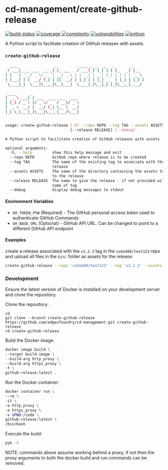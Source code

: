 # cd-management/create-github-release #
[![build-status](https://jenkins.edgexfoundry.org/job/edgexfoundry/job/cd-management/job/create-github-release/badge/icon)](https://jenkins.edgexfoundry.org/job/edgexfoundry/job/cd-management/job/create-github-release)
[![coverage](https://img.shields.io/badge/coverage-100.0%25-brightgreen)](https://pybuilder.io/)
[![complexity](https://img.shields.io/badge/complexity-Simple:%204-brightgreen)](https://radon.readthedocs.io/en/latest/api.html#module-radon.complexity)
[![vulnerabilities](https://img.shields.io/badge/vulnerabilities-None-brightgreen)](https://pypi.org/project/bandit/)
[![python](https://img.shields.io/badge/python-3.9-teal)](https://www.python.org/downloads/)

A Python script to facilitate creation of GitHub releases with assets.

### `create-github-release` ###

```bash
  ____                _          ____ _ _   _   _       _
 / ___|_ __ ___  __ _| |_ ___   / ___(_) |_| | | |_   _| |__
| |   | '__/ _ \/ _` | __/ _ \ | |  _| | __| |_| | | | | '_ \
| |___| | |  __/ (_| | ||  __/ | |_| | | |_|  _  | |_| | |_) |
 \____|_|  \___|\__,_|\__\___|  \____|_|\__|_| |_|\__,_|_.__/

 ____      _
|  _ \ ___| | ___  __ _ ___  ___
| |_) / _ \ |/ _ \/ _` / __|/ _ \
|  _ <  __/ |  __/ (_| \__ \  __/
|_| \_\___|_|\___|\__,_|___/\___|


usage: create-github-release [-h] --repo REPO --tag TAG --assets ASSETS
                             [--release RELEASE] [--debug]

A Python script to facilitate creation of GitHub releases with assets

optional arguments:
  -h, --help         show this help message and exit
  --repo REPO        GitHub repo where release is to be created
  --tag TAG          The name of the existing tag to associate with the
                     release
  --assets ASSETS    The name of the directory containing the assets to upload
                     to the release
  --release RELEASE  The name to give the release - if not provided will use
                     name of tag
  --debug            display debug messages to stdout
```

#### Environment Variables

* `GH_TOKEN_PSW`  (Required) - The GitHub personal access token used to authenticate GitHub Commands
* `GH_BASE_URL`   (Optional) - GitHub API URL. Can be changed to point to a different GitHub API endpoint

#### Examples

create a release associated with the `v1.2.3` tag in the `soda480/test123` repo and upload all files in the `bin/` folder as assets for the release:
```bash
create-github-release --repo 'soda480/test123' --tag 'v1.2.3' --assets 'bin/'
```

### Development ###

Ensure the latest version of Docker is installed on your development server and clone the repository.

Clone the repository:
```
cd
git clone --branch create-github-release https://github.com/edgexfoundry/cd-management.git create-github-release
cd create-github-release
```

Build the Docker image:
```sh
docker image build \
--target build-image \
--build-arg http_proxy \
--build-arg https_proxy \
-t \
github-release:latest .
```

Run the Docker container:
```sh
docker container run \
--rm \
-it \
-e http_proxy \
-e https_proxy \
-v $PWD:/code \
github-release:latest \
/bin/bash
```

Execute the build:
```sh
pyb -X
```

NOTE: commands above assume working behind a proxy, if not then the proxy arguments to both the docker build and run commands can be removed.
